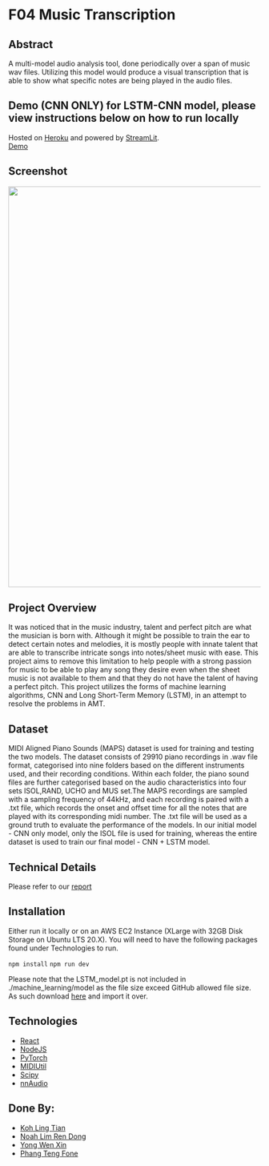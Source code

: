 # F04 Music Transcription

## Abstract
A multi-model audio analysis tool, done periodically over a span of music wav files. Utilizing this model would produce a visual transcription that is able to show what specific notes are being played in the audio files.

## Demo (CNN ONLY) for LSTM-CNN model, please view instructions below on how to run locally
Hosted on [Heroku](https://www.heroku.com) and powered by [StreamLit](https://streamlit.io/).   
[Demo](https://f04musician.herokuapp.com/)

## Screenshot
<img src="./frontend.PNG" width="800" height="800">

## Project Overview
It was noticed that in the music industry, talent and perfect pitch are what the musician is born with. Although it might be possible to train the ear to detect certain notes and melodies, it is mostly people with innate talent that are able to transcribe intricate songs into notes/sheet music with ease. This project aims to remove this limitation to help people with a strong passion for music to be able to play any song they desire even when the sheet music is not available to them and that they do not have the talent of having a perfect pitch.
This project utilizes the forms of machine learning algorithms, CNN and Long Short-Term Memory (LSTM), in an attempt to resolve the problems in AMT.

## Dataset
MIDI Aligned Piano Sounds (MAPS) dataset is used for training and testing the two models. The dataset consists of 29910 piano recordings in .wav file format, categorised into nine folders based on the different instruments used, and their recording conditions. Within each folder, the piano sound files are further categorised based on the audio characteristics into four sets ISOL,RAND, UCHO and MUS set.The MAPS recordings are sampled with a sampling frequency of 44kHz, and each recording is paired with a .txt file, which records the onset and offset time for all the notes that are played with its corresponding midi number. The .txt file will be used as a ground truth to evaluate the performance of the models. In our initial model - CNN only model, only the ISOL file is used for training, whereas the entire dataset is used to train our final model - CNN + LSTM model.

## Technical Details
Please refer to our [report](./F04_Report.pdf)

## Installation
Either run it locally or on an AWS EC2 Instance (XLarge with 32GB Disk Storage on Ubuntu LTS 20.X). You will need to have the following packages found under Technologies to run.


```npm install```
```npm run dev```

Please note that the LSTM_model.pt is not included in ./machine_learning/model as the file size exceed GitHub allowed file size. As such download [here](https://drive.google.com/file/d/1ZOWupNr_J1WU6m0zaaNqDlFS3VpUrv0Y/view) and import it over.

## Technologies
- [React](https://reactjs.org/)
- [NodeJS](https://nodejs.org/en/)
- [PyTorch](https://pytorch.org/)
- [MIDIUtil](https://pypi.org/project/MIDIUtil/)
- [Scipy](https://pypi.org/project/scipy/)
- [nnAudio](https://github.com/KinWaiCheuk/nnAudio)

## Done By:
- [Koh Ling Tian](https://github.com/ltiinagn)
- [Noah Lim Ren Dong](https://github.com/scizora)
- [Yong Wen Xin](https://github.com/yongwenxin)
- [Phang Teng Fone](https://github.com/tengfone)
